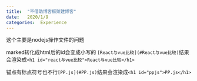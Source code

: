 ```yaml
---
title:  "不借助博客框架建博客"
date:   2020/1/9
categories:  Experience 
---
```


这个主要是nodejs操作文件的问题

marked转化成html后的id会变成小写的 ``[React与vue比较](#React与vue比较)``结果会渲染成``<h1 id="react与vue比较">React与vue比较</h1>``

锚点有标点符号也不行``[PP.js](#PP.js)``结果会渲染成``<h1 id="ppjs">PP.js</h1>``